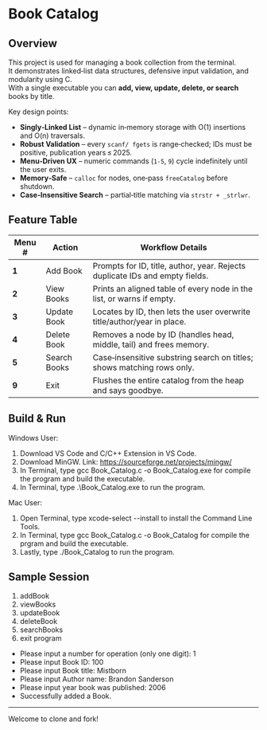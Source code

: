# Book Catalog

## Overview
This project is used for managing a book collection from the terminal.  
It demonstrates linked‑list data structures, defensive input validation, and modularity using C.  
With a single executable you can **add, view, update, delete, or search** books by title.

Key design points:

* **Singly‑Linked List** – dynamic in‑memory storage with O(1) insertions and O(n) traversals.
* **Robust Validation** – every `scanf/ fgets` is range‑checked; IDs must be positive, publication years ≤ 2025.
* **Menu‑Driven UX** – numeric commands (`1‑5`, `9`) cycle indefinitely until the user exits.
* **Memory‑Safe** – `calloc` for nodes, one‑pass `freeCatalog` before shutdown.
* **Case‑Insensitive Search** – partial‑title matching via `strstr + _strlwr`.


## Feature Table

| Menu # | Action | Workflow Details |
|--------|--------|------------------|
| **1** | Add Book | Prompts for ID, title, author, year. Rejects duplicate IDs and empty fields. |
| **2** | View Books | Prints an aligned table of every node in the list, or warns if empty. |
| **3** | Update Book | Locates by ID, then lets the user overwrite title/author/year in place. |
| **4** | Delete Book | Removes a node by ID (handles head, middle, tail) and frees memory. |
| **5** | Search Books | Case‑insensitive substring search on titles; shows matching rows only. |
| **9** | Exit | Flushes the entire catalog from the heap and says goodbye. |


## Build & Run

Windows User:

1. Download VS Code and C/C++ Extension in VS Code.
2. Download MinGW. Link: https://sourceforge.net/projects/mingw/
3. In Terminal, type gcc Book_Catalog.c -o Book_Catalog.exe for compile the program and build the executable.
4. In Terminal, type .\Book_Catalog.exe to run the program.

Mac User:

1. Open Terminal, type xcode-select --install to install the Command Line Tools.
2. In Terminal, type gcc Book_Catalog.c -o Book_Catalog for compile the prgram and build the executable.
3. Lastly, type ./Book_Catalog to run the program.


## Sample Session
1. addBook
2. viewBooks
3. updateBook
4. deleteBook
5. searchBooks
6. exit program
- Please input a number for operation (only one digit): 1
- Please input Book ID: 100
- Please input Book title: Mistborn
- Please input Author name: Brandon Sanderson
- Please input year book was published: 2006
- Successfully added a Book.

<hr/>

Welcome to clone and fork!

